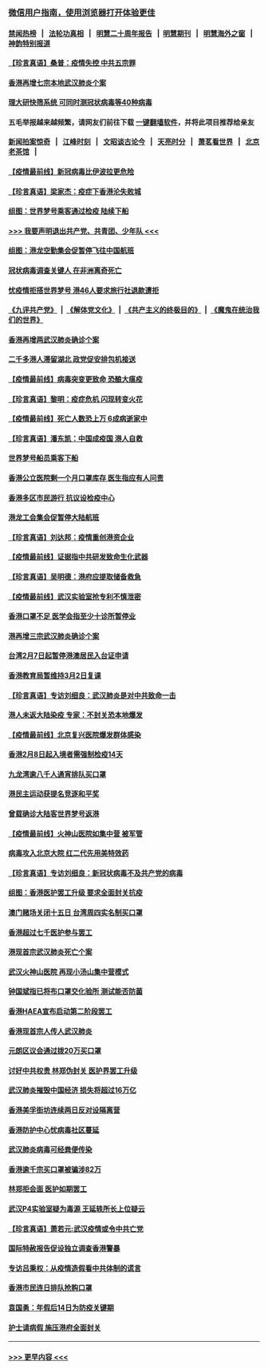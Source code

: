 ### [微信用户指南，使用浏览器打开体验更佳](https://github.com/gfw-breaker/banned-news1/blob/master/indexes/wechat-guide.md?t=0)
#### [禁闻热榜](热点新闻.md?t=0)  &nbsp;&nbsp;|&nbsp;&nbsp; [法轮功真相](https://github.com/gfw-breaker/truth/blob/master/README.md?t=0) &nbsp;&nbsp;|&nbsp;&nbsp; [明慧二十周年报告](https://github.com/gfw-breaker/mh-reports/blob/master/README.md?t=0) &nbsp;&nbsp;|&nbsp;&nbsp;[明慧期刊](https://github.com/gfw-breaker/mh-qikan) &nbsp;&nbsp;|&nbsp;&nbsp; [明慧海外之窗](https://github.com/gfw-breaker/mh-news/blob/master/README.md?t=0) &nbsp;&nbsp;|&nbsp;&nbsp; [神韵特别报道](https://github.com/gfw-breaker/mh-news/blob/master/shenyun.md?t=0)
#### [【珍言真语】桑普：疫情失控 中共五宗罪](../pages/nsc415/n11864157.md?t=02130502) 
#### [香港再增七宗本地武汉肺炎个案](../pages/nsc415/n11862405.md?t=02130502) 
#### [理大研快筛系统 可同时测冠状病毒等40种病毒](../pages/nsc415/n11862376.md?t=02130502) 
#### 五毛举报越来越频繁，请网友们前往下载 [一键翻墙软件](https://github.com/gfw-breaker/ssr-accounts)，并将此项目推荐给亲友
#### [新闻拍案惊奇](https://github.com/gfw-breaker/banned-news1/blob/master/pages/link4.md) &nbsp;&nbsp;|&nbsp;&nbsp; [江峰时刻](https://github.com/gfw-breaker/banned-news1/blob/master/pages/link4.md) &nbsp;&nbsp;|&nbsp;&nbsp; [文昭谈古论今](https://github.com/gfw-breaker/banned-news1/blob/master/pages/link4.md) &nbsp;&nbsp;|&nbsp;&nbsp; [天亮时分](https://github.com/gfw-breaker/banned-news1/blob/master/pages/link4.md) &nbsp;&nbsp;|&nbsp;&nbsp; [萧茗看世界](https://github.com/gfw-breaker/banned-news1/blob/master/pages/link4.md) &nbsp;&nbsp;|&nbsp;&nbsp; [北京老茶馆](https://github.com/gfw-breaker/banned-news1/blob/master/pages/link4.md) &nbsp;&nbsp;|&nbsp;&nbsp; 
#### [【疫情最前线】新冠病毒比伊波拉更危险](../pages/nsc415/n11862199.md?t=02130502) 
#### [【珍言真语】梁家杰：疫症下香港沦失败城](../pages/nsc415/n11861588.md?t=02130502) 
#### [组图：世界梦号乘客通过检疫 陆续下船](../pages/nsc415/n11858302.md?t=02130502) 
#### [>>> 我要声明退出共产党、共青团、少年队 <<<](https://github.com/begood0513/goodnews/blob/master/quit/letter.md) 
#### [组图：港龙空勤集会促暂停飞往中国航班](../pages/nsc415/n11858190.md?t=02130502) 
#### [冠状病毒调查关键人 在非洲离奇死亡](../pages/nsc415/n11859798.md?t=02130502) 
#### [忧疫情拒搭世界梦号 港46人要求旅行社退款遭拒](../pages/nsc415/n11859849.md?t=02130502) 
#### [《九评共产党》](https://github.com/begood0513/9ping.md/blob/master/README.md) &nbsp;|&nbsp; [《解体党文化》](../../../../jtdwh.md/blob/master/README.md)  &nbsp;|&nbsp; [《共产主义的终极目的》](../../../../gczydzjmd.md/blob/master/README.md) &nbsp;|&nbsp; [《魔鬼在统治我们的世界》](../../../../mgztzwmdsj.md/blob/master/README.md) 
#### [香港再增两武汉肺炎确诊个案](../pages/nsc415/n11859833.md?t=02130502) 
#### [二千多港人滞留湖北 政党促安排包机接送](../pages/nsc415/n11859831.md?t=02130502) 
#### [【疫情最前线】病毒突变更致命 恐酿大瘟疫](../pages/nsc415/n11859604.md?t=02130502) 
#### [【珍言真语】黎明：疫症危机 闪现转变火花](../pages/nsc415/n11859199.md?t=02130502) 
#### [【疫情最前线】死亡人数恐上万 6成病逝家中](../pages/nsc415/n11856687.md?t=02130502) 
#### [【珍言真语】潘东凯：中国成疫国 港人自救](../pages/nsc415/n11856962.md?t=02130502) 
#### [世界梦号船员乘客下船](../pages/nsc415/n11856883.md?t=02130502) 
#### [香港公立医院剩一个月口罩库存 医生指应有人问责](../pages/nsc415/n11856875.md?t=02130502) 
#### [香港多区市民游行 抗议设检疫中心](../pages/nsc415/n11856866.md?t=02130502) 
#### [港龙工会集会促暂停大陆航班](../pages/nsc415/n11856840.md?t=02130502) 
#### [【珍言真语】刘达邦：疫情重创港资企业](../pages/nsc415/n11854274.md?t=02130502) 
#### [【疫情最前线】证据指中共研发致命生化武器](../pages/nsc415/n11853087.md?t=02130502) 
#### [【珍言真语】吴明德：港府应提取储备救急](../pages/nsc415/n11852734.md?t=02130502) 
#### [【疫情最前线】武汉实验室抢专利不慎泄密](../pages/nsc415/n11850310.md?t=02130502) 
#### [香港口罩不足 医学会指至少十诊所暂停业](../pages/nsc415/n11850301.md?t=02130502) 
#### [港再增三宗武汉肺炎确诊个案](../pages/nsc415/n11850328.md?t=02130502) 
#### [台湾2月7日起暂停港澳居民入台证申请](../pages/nsc415/n11850304.md?t=02130502) 
#### [香港教育局暂维持3月2日复课](../pages/nsc415/n11850260.md?t=02130502) 
#### [【珍言真语】专访刘细良：武汉肺炎是对中共致命一击](../pages/nsc415/n11849934.md?t=02130502) 
#### [港人未返大陆染疫 专家：不封关恐本地爆发](../pages/nsc415/n11848021.md?t=02130502) 
#### [【疫情最前线】北京复兴医院爆发群体感染](../pages/nsc415/n11847626.md?t=02130502) 
#### [香港2月8日起入境者需强制检疫14天](../pages/nsc415/n11847658.md?t=02130502) 
#### [九龙湾逾八千人通宵排队买口罩](../pages/nsc415/n11847647.md?t=02130502) 
#### [港民主运动获提名竞逐和平奖](../pages/nsc415/n11847633.md?t=02130502) 
#### [曾载确诊大陆客世界梦号返港](../pages/nsc415/n11847608.md?t=02130502) 
#### [【疫情最前线】火神山医院如集中营 被军管](../pages/nsc415/n11847524.md?t=02130502) 
#### [病毒攻入北京大院 红二代先用美特效药](../pages/nsc415/n11847427.md?t=02130502) 
#### [【珍言真语】专访刘细良：新冠状病毒不及共产党的病毒](../pages/nsc415/n11847164.md?t=02130502) 
#### [组图：香港医护罢工升级 要求全面封关抗疫](../pages/nsc415/n11844107.md?t=02130502) 
#### [澳门赌场关闭十五日 台湾周四实名制买口罩](../pages/nsc415/n11845083.md?t=02130502) 
#### [香港超过七千医护参与罢工](../pages/nsc415/n11845051.md?t=02130502) 
#### [港现首宗武汉肺炎死亡个案](../pages/nsc415/n11844998.md?t=02130502) 
#### [武汉火神山医院 再现小汤山集中营模式](../pages/nsc415/n11844763.md?t=02130502) 
#### [钟国斌指已将布口罩交化验所 测试能否防菌](../pages/nsc415/n11842783.md?t=02130502) 
#### [香港HAEA宣布启动第二阶段罢工](../pages/nsc415/n11842723.md?t=02130502) 
#### [香港现首宗人传人武汉肺炎](../pages/nsc415/n11842766.md?t=02130502) 
#### [元朗区议会通过拨20万买口罩](../pages/nsc415/n11842754.md?t=02130502) 
#### [讨好中共权贵 林郑伪封关 医护界罢工升级](../pages/nsc415/n11842359.md?t=02130502) 
#### [武汉肺炎摧毁中国经济 损失将超过16万亿](../pages/nsc415/n11839723.md?t=02130502) 
#### [香港美孚街坊连续两日反对设隔离营](../pages/nsc415/n11839962.md?t=02130502) 
#### [香港防护中心忧病毒社区蔓延](../pages/nsc415/n11839933.md?t=02130502) 
#### [武汉肺炎病毒可经粪便传染](../pages/nsc415/n11839939.md?t=02130502) 
#### [香港逾千宗买口罩被骗涉82万](../pages/nsc415/n11839914.md?t=02130502) 
#### [林郑拒会面 医护如期罢工](../pages/nsc415/n11839892.md?t=02130502) 
#### [武汉P4实验室疑为毒源 王延轶所长上位疑云](../pages/nsc415/n11835543.md?t=02130502) 
#### [【珍言真语】萧若元:武汉疫情或令中共亡党](../pages/nsc415/n11829394.md?t=02130502) 
#### [国际特赦报告促设独立调查香港警暴](../pages/nsc415/n11833845.md?t=02130502) 
#### [专访吕秉权：从疫情造假看中共体制的谎言](../pages/nsc415/n11833813.md?t=02130502) 
#### [香港市民连日排队抢购口罩](../pages/nsc415/n11833794.md?t=02130502) 
#### [袁国勇：年假后14日为防疫关键期](../pages/nsc415/n11831088.md?t=02130502) 
#### [护士请病假 施压港府全面封关](../pages/nsc415/n11831030.md?t=02130502) 

----
#### [ >>> 更早内容 <<< ](../indexes/nsc415-earlier.md)
